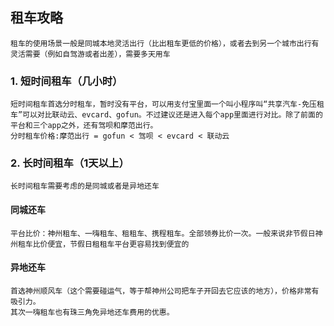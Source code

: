 ## 租车攻略

    租车的使用场景一般是同城本地灵活出行（比出租车更低的价格），或者去到另一个城市出行有灵活需要（例如自驾游或者出差），需要多天用车

### 1. 短时间租车（几小时）

    短时间租车首选分时租车，暂时没有平台，可以用支付宝里面一个叫小程序叫“共享汽车-免压租车”可以对比联动云、evcard、gofun。不过建议还是进入每个app里面进行对比。除了前面的平台和三个app之外，还有驾呗和摩范出行。
    分时租车价格:摩范出行 = gofun < 驾呗 < evcard < 联动云

### 2. 长时间租车（1天以上）

    长时间租车需要考虑的是同城或者是异地还车

####    同城还车
    
    平台比价：神州租车、一嗨租车、租租车、携程租车。全部领券比价一次。一般来说非节假日神州租车比价便宜，节假日租租车平台更容易找到便宜的
    
####    异地还车
    首选神州顺风车（这个需要碰运气，等于帮神州公司把车子开回去它应该的地方），价格非常有吸引力。
    其次一嗨租车也有珠三角免异地还车费用的优惠。
